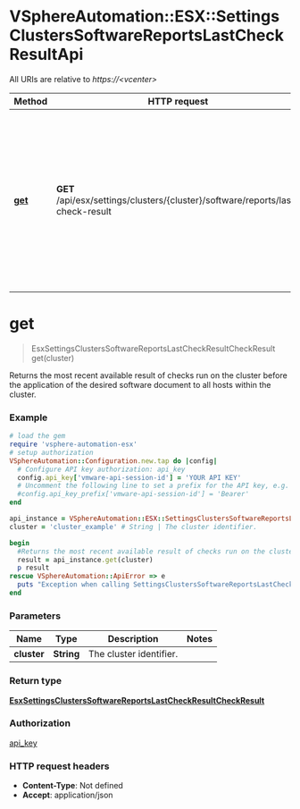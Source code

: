 # VSphereAutomation::ESX::SettingsClustersSoftwareReportsLastCheckResultApi

All URIs are relative to *https://&lt;vcenter&gt;*

Method | HTTP request | Description
------------- | ------------- | -------------
[**get**](SettingsClustersSoftwareReportsLastCheckResultApi.md#get) | **GET** /api/esx/settings/clusters/{cluster}/software/reports/last-check-result | Returns the most recent available result of checks run on the cluster before the application of the desired software document to all hosts within the cluster.


# **get**
> EsxSettingsClustersSoftwareReportsLastCheckResultCheckResult get(cluster)

Returns the most recent available result of checks run on the cluster before the application of the desired software document to all hosts within the cluster.

### Example
```ruby
# load the gem
require 'vsphere-automation-esx'
# setup authorization
VSphereAutomation::Configuration.new.tap do |config|
  # Configure API key authorization: api_key
  config.api_key['vmware-api-session-id'] = 'YOUR API KEY'
  # Uncomment the following line to set a prefix for the API key, e.g. 'Bearer' (defaults to nil)
  #config.api_key_prefix['vmware-api-session-id'] = 'Bearer'
end

api_instance = VSphereAutomation::ESX::SettingsClustersSoftwareReportsLastCheckResultApi.new
cluster = 'cluster_example' # String | The cluster identifier.

begin
  #Returns the most recent available result of checks run on the cluster before the application of the desired software document to all hosts within the cluster.
  result = api_instance.get(cluster)
  p result
rescue VSphereAutomation::ApiError => e
  puts "Exception when calling SettingsClustersSoftwareReportsLastCheckResultApi->get: #{e}"
end
```

### Parameters

Name | Type | Description  | Notes
------------- | ------------- | ------------- | -------------
 **cluster** | **String**| The cluster identifier. | 

### Return type

[**EsxSettingsClustersSoftwareReportsLastCheckResultCheckResult**](EsxSettingsClustersSoftwareReportsLastCheckResultCheckResult.md)

### Authorization

[api_key](../README.md#api_key)

### HTTP request headers

 - **Content-Type**: Not defined
 - **Accept**: application/json



